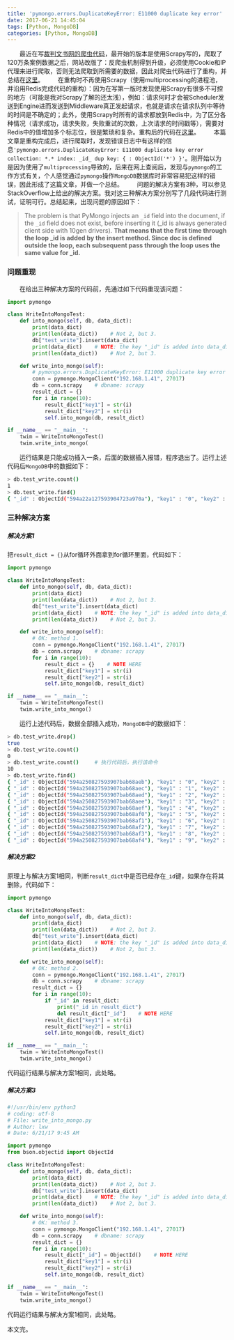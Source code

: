 ```yaml
---
title: 'pymongo.errors.DuplicateKeyError: E11000 duplicate key error'
date: 2017-06-21 14:45:04
tags: [Python, MongoDB]
categories: [Python, MongoDB]
---
```


&emsp;&emsp;最近在写[裁判文书网的爬虫代码](https://github.com/hee0624/fintech_spider/tree/master/Spiders/CJOSpider)，最开始的版本是使用Scrapy写的，爬取了120万条案例数据之后，网站改版了：反爬虫机制得到升级，必须使用Cookie和IP代理来进行爬取，否则无法爬取到所需要的数据，因此对爬虫代码进行了重构，并总结在[这里](http://xiaoweiliu.cn/2017/06/03/%E4%B8%AD%E5%9B%BD%E8%A3%81%E5%88%A4%E6%96%87%E4%B9%A6%E7%BD%91-China-Judgements-Online-%E6%95%B0%E6%8D%AE%E7%88%AC%E5%8F%96%E6%80%BB%E7%BB%93-%E6%8A%93%E5%8F%96%E6%80%9D%E8%B7%AF-%E6%9E%B6%E6%9E%84%E4%BC%98%E5%8C%96/)。
&emsp;&emsp;在重构时不再使用Scrapy（使用multiprocessing的进程池，并沿用Redis完成代码的重构）：因为在写第一版时发现使用Scrapy有很多不可控的地方（可能是我对Scrapy了解的还太浅），例如：请求何时才会被Scheduler发送到Engine进而发送到Middleware真正发起请求，也就是请求在请求队列中等待的时间是不确定的；此外，使用Scrapy时所有的请求都放到Redis中，为了区分各种情况（请求成功，请求失败，失败重试的次数，上次请求的时间戳等），需要对Redis中的值增加多个标志位，很是繁琐和复杂。重构后的代码在[这里](https://github.com/hee0624/fintech_spider/blob/master/Spiders/CJOSpider/CJOSpider_wo_scrapy_new.py)。
&emsp;&emsp;本篇文章是重构完成后，进行爬取时，发现错误日志中有这样的信息`'pymongo.errors.DuplicateKeyError: E11000 duplicate key error collection: *.* index: _id_ dup key: { : ObjectId('*') }'`。刚开始以为是因为使用了`multiprocessing`导致的，后来在网上查阅后，发现与`pymongo`的工作方式有关，个人感觉通过`pymongo`操作`MongoDB`数据库时非常容易犯这样的错误，因此形成了这篇文章，并做一个总结。
&emsp;&emsp;问题的解决方案有3种，可以参见StackOverflow上给出的解决方案。我对这三种解决方案分别写了几段代码进行测试，证明可行。总结起来，出现问题的原因如下：
> The problem is that PyMongo injects an `_id` field into the document, if the `_id` field does not exist, before inserting it (_id is always generated client side with 10gen drivers). **That means that the first time through the loop _id is added by the insert method. Since doc is defined outside the loop, each subsequent pass through the loop uses the same value for _id.**

### 问题重现
&emsp;&emsp;在给出三种解决方案的代码前，先通过如下代码重现该问题：  
```python
import pymongo

class WriteIntoMongoTest:
    def into_mongo(self, db, data_dict):
        print(data_dict)
        print(len(data_dict))    # Not 2, but 3.
        db["test_write"].insert(data_dict)
        print(data_dict)    # NOTE: the key "_id" is added into data_dict automatically here.
        print(len(data_dict))    # Not 2, but 3.

    def write_into_mongo(self):
        # pymongo.errors.DuplicateKeyError: E11000 duplicate key error collection: scrapy.test_write index: _id_ dup key: { : ObjectId('5949e2812759391e00ab43df')
        conn = pymongo.MongoClient("192.168.1.41", 27017)
        db = conn.scrapy    # dbname: scrapy
        result_dict = {}
        for i in range(10):
            result_dict["key1"] = str(i)
            result_dict["key2"] = str(i)
            self.into_mongo(db, result_dict)

if __name__ == "__main__":
    twim = WriteIntoMongoTest()
    twim.write_into_mongo(
```
&emsp;&emsp;运行结果是只能成功插入一条，后面的数据插入报错，程序退出了。运行上述代码后`MongoDB`中的数据如下：
```bash
> db.test_write.count()
1
> db.test_write.find()
{ "_id" : ObjectId("594a22a127593904723a970a"), "key1" : "0", "key2" : "0" }
```
### 三种解决方案
##### 解决方案1
把`result_dict = {}`从for循环外面拿到for循环里面，代码如下：  
```python
import pymongo

class WriteIntoMongoTest:
    def into_mongo(self, db, data_dict):
        print(data_dict)
        print(len(data_dict))    # Not 2, but 3.
        db["test_write"].insert(data_dict)
        print(data_dict)    # NOTE: the key "_id" is added into data_dict automatically here.
        print(len(data_dict))    # Not 2, but 3.

    def write_into_mongo(self):
        # OK: method 1.
        conn = pymongo.MongoClient("192.168.1.41", 27017)
        db = conn.scrapy    # dbname: scrapy
        for i in range(10):
            result_dict = {}    # NOTE HERE
            result_dict["key1"] = str(i)
            result_dict["key2"] = str(i)
            self.into_mongo(db, result_dict)

if __name__ == "__main__":
    twim = WriteIntoMongoTest()
    twim.write_into_mongo()
```
&emsp;&emsp;运行上述代码后，数据全部插入成功，`MongoDB`中的数据如下：  
```bash
> db.test_write.drop()
true
> db.test_write.count()
0
> db.test_write.count()		# 执行代码后，执行该命令
10
> db.test_write.find()
{ "_id" : ObjectId("594a250827593907bab68aeb"), "key1" : "0", "key2" : "0" }
{ "_id" : ObjectId("594a250827593907bab68aec"), "key1" : "1", "key2" : "1" }
{ "_id" : ObjectId("594a250827593907bab68aed"), "key1" : "2", "key2" : "2" }
{ "_id" : ObjectId("594a250827593907bab68aee"), "key1" : "3", "key2" : "3" }
{ "_id" : ObjectId("594a250827593907bab68aef"), "key1" : "4", "key2" : "4" }
{ "_id" : ObjectId("594a250827593907bab68af0"), "key1" : "5", "key2" : "5" }
{ "_id" : ObjectId("594a250827593907bab68af1"), "key1" : "6", "key2" : "6" }
{ "_id" : ObjectId("594a250827593907bab68af2"), "key1" : "7", "key2" : "7" }
{ "_id" : ObjectId("594a250827593907bab68af3"), "key1" : "8", "key2" : "8" }
{ "_id" : ObjectId("594a250827593907bab68af4"), "key1" : "9", "key2" : "9" }
```

##### 解决方案2
原理上与解决方案1相同，判断`result_dict`中是否已经存在`_id`键，如果存在将其删除，代码如下：  
```python
import pymongo

class WriteIntoMongoTest:
    def into_mongo(self, db, data_dict):
        print(data_dict)
        print(len(data_dict))    # Not 2, but 3.
        db["test_write"].insert(data_dict)
        print(data_dict)    # NOTE: the key "_id" is added into data_dict automatically here.
        print(len(data_dict))    # Not 2, but 3.

    def write_into_mongo(self):
        # OK: method 2.
        conn = pymongo.MongoClient("192.168.1.41", 27017)
        db = conn.scrapy    # dbname: scrapy
        result_dict = {}
        for i in range(10):
            if "_id" in result_dict:
                print("_id in result_dict")
                del result_dict["_id"]    # NOTE HERE
            result_dict["key1"] = str(i)
            result_dict["key2"] = str(i)
            self.into_mongo(db, result_dict)

if __name__ == "__main__":
    twim = WriteIntoMongoTest()
    twim.write_into_mongo()
```
代码运行结果与解决方案1相同，此处略。  
##### 解决方案3
```python
#!/usr/bin/env python3
# coding: utf-8
# File: write_into_mongo.py
# Author: lxw
# Date: 6/21/17 9:45 AM

import pymongo
from bson.objectid import ObjectId

class WriteIntoMongoTest:
    def into_mongo(self, db, data_dict):
        print(data_dict)
        print(len(data_dict))    # Not 2, but 3.
        db["test_write"].insert(data_dict)
        print(data_dict)    # NOTE: the key "_id" is added into data_dict automatically here.
        print(len(data_dict))    # Not 2, but 3.

    def write_into_mongo(self):
        # OK: method 3.
        conn = pymongo.MongoClient("192.168.1.41", 27017)
        db = conn.scrapy    # dbname: scrapy
        result_dict = {}
        for i in range(10):
            result_dict["_id"] = ObjectId()    # NOTE HERE
            result_dict["key1"] = str(i)
            result_dict["key2"] = str(i)
            self.into_mongo(db, result_dict)

if __name__ == "__main__":
    twim = WriteIntoMongoTest()
    twim.write_into_mongo()
```
代码运行结果与解决方案1相同，此处略。  

本文完。